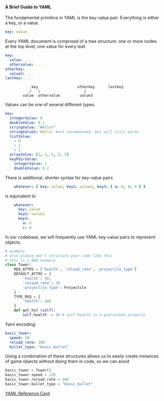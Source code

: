 #### A Brief Guide to YAML

The fundamental primitive in YAML is the key-value pair.
Everything is either a key, or a value.

```yaml
key: value
```

Every YAML document is comprised of a tree structure: one or more
nodes at the top level, one value for every leaf.

```yaml
key:
  value: ...
  othervalue: ...
otherkey:
  value3: ...
lastkey: ...
```

```
            key                  otherkey      lastkey
           /   \                    |
        value  othervalue         value3
```


Values can be one of several different types.
```yaml
key:
  integerValue: 0
  doubleValue: 0.1
  stringValue: "Hello!"
  stringValue2: Hello! #not recommended, but will still parse
  listValue:
    - 0
    - 1
    - 2
  arrayValue: [1, 1, 2, 3, 5]
  keyPairValue:
    integerValue: 1
    doubleValue: 0.2
```

There is additional, shorter syntax for key-value pairs

```yaml
    whatever: { key: value, key2: value2, key3: { a: b, c: 0 } }
```
is equivalent to 
```yaml
    whatever:
      key: value
      key2: value2
      key3:
        a: b
        c: 0
```

In our codebase, we will frequently use YAML key-value pairs to represent
objects.

```python
# example
# also please don't structure your code like this
# this is a BAD example
class Tower:
    REQ_ATTRS = ['health', 'reload_rate', 'projectile_type']
    DEFAULT_ATTRS = {
        'health': 50,
        'reload_rate': 20
        'projectile_type': Projectile
    }
    TYPE_REQ = {
        'health': int
    }
    def get_hit (self):
        self.health -= 50 # self.health is a guaranteed property
```
Yaml encoding:
```yaml
basic_tower:
  speed: 20
  reload_rate: 100
  bullet_type: "basic_bullet"
```
Using a combination of these structures allows us to easily create instances of game objects without doing them in code, so we can avoid
```python
basic_tower = Tower()
basic_tower.speed = 120
basic_tower.reload_rate = 100
basic_tower.bullet_type = "basic_bullet"
```

<a href="https://yaml.org/refcard.html">YAML Reference Card</a>
